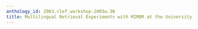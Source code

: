 ```yaml
---
anthology_id: 2003.clef_workshop-2003w.30
title: Multilingual Retrieval Experiments with MIMOR at the University of Hildesheim
---
```

